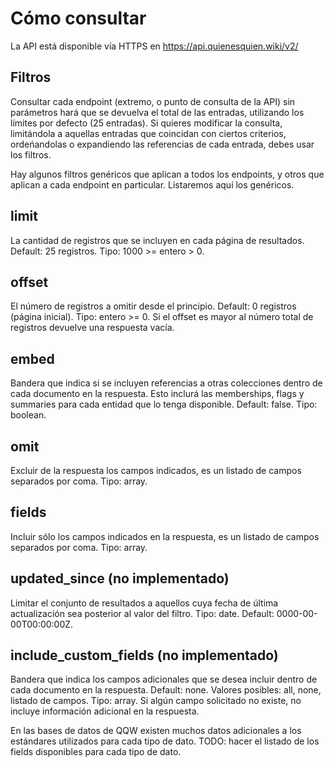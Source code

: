 # Cómo consultar
La API está disponible vía HTTPS en https://api.quienesquien.wiki/v2/

## Filtros
Consultar cada endpoint (extremo, o punto de consulta de la API) sin parámetros hará que se devuelva el total de las entradas, utilizando los límites por defecto (25 entradas). Si quieres modificar la consulta, limitándola a aquellas entradas que coincidan con ciertos criterios, ordeńandolas o expandiendo las referencias de cada entrada, debes usar los filtros.

Hay algunos filtros genéricos que aplican a todos los endpoints, y otros que aplican a cada endpoint en particular. Listaremos aquí los genéricos.

## limit
La cantidad de registros que se incluyen en cada página de resultados. Default: 25 registros. Tipo: 1000 >= entero > 0.

## offset
El número de registros a omitir desde el principio. Default: 0 registros (página inicial). Tipo: entero >= 0. Si el offset es mayor al número total de registros devuelve una respuesta vacía.

## embed
Bandera que indica si se incluyen referencias a otras colecciones dentro de cada documento en la respuesta. Esto inclurá las memberships, flags y summaries para cada entidad que lo tenga disponible. Default: false. Tipo: boolean.

## omit
Excluir de la respuesta los campos indicados, es un listado de campos separados por coma. Tipo: array.

## fields
Incluir sólo los campos indicados en la respuesta, es un listado de campos separados por coma. Tipo: array.


## updated_since (no implementado)
Limitar el conjunto de resultados a aquellos cuya fecha de última actualización sea posterior al valor del filtro. Tipo: date. Default: 0000-00-00T00:00:00Z.

## include_custom_fields (no implementado)
Bandera que indica los campos adicionales que se desea incluir dentro de cada documento en la respuesta. Default: none. Valores posibles: all, none, listado de campos. Tipo: array. Si algún campo solicitado no existe, no incluye información adicional en la respuesta.

En las bases de datos de QQW existen muchos datos adicionales a los estándares utilizados para cada tipo de dato. TODO: hacer el listado de los fields disponibles para cada tipo de dato.
